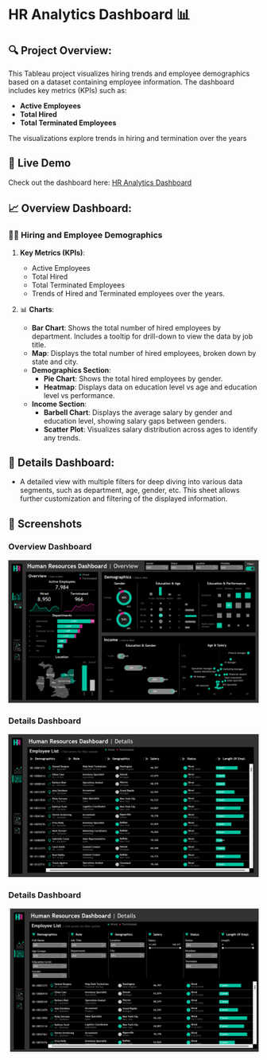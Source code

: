# HR Analytics Dashboard 📊

## 🔍 Project Overview:
This Tableau project visualizes hiring trends and employee demographics based on a dataset containing employee information. The dashboard includes key metrics (KPIs) such as:
-  **Active Employees** 
-  **Total Hired** 
-  **Total Terminated Employees** 

The visualizations explore trends in hiring and termination over the years

## 🔗 Live Demo  
Check out the dashboard here: [HR Analytics Dashboard](https://public.tableau.com/app/profile/sofo.qaadze/viz/Book1_17390261986290/HROVERVIEW)



## 📈 Overview Dashboard:

### 🧑‍💼 Hiring and Employee Demographics 
1. **Key Metrics (KPIs)**:
   -  Active Employees 
   -  Total Hired 
   -  Total Terminated Employees 
   -  Trends of Hired and Terminated employees over the years.

2. 📊 **Charts**:
   -  **Bar Chart**: Shows the total number of hired employees by department. Includes a tooltip for drill-down to view the data by job title.
   -  **Map**: Displays the total number of hired employees, broken down by state and city. 
   - **Demographics Section**:
     -  **Pie Chart**: Shows the total hired employees by gender. 
     -  **Heatmap**: Displays data on education level vs age and education level vs performance. 
   - **Income Section**:
     -  **Barbell Chart**: Displays the average salary by gender and education level, showing salary gaps between genders. 
     -  **Scatter Plot**: Visualizes salary distribution across ages to identify any trends. 

## 📝 Details Dashboard: 
- A detailed view with multiple filters for deep diving into various data segments, such as department, age, gender, etc. This sheet allows further customization and filtering of the displayed information.


## 📸 Screenshots  

###  Overview Dashboard  
![Overview](https://github.com/sofoq/Tableau_HR-Dashboard/blob/main/Overview.png)  

### Details Dashboard  
![Details](https://github.com/sofoq/Tableau_HR-Dashboard/blob/main/Details.png)  

### Details Dashboard  
![Details](https://github.com/sofoq/Tableau_HR-Dashboard/blob/main/Details_1.png)





